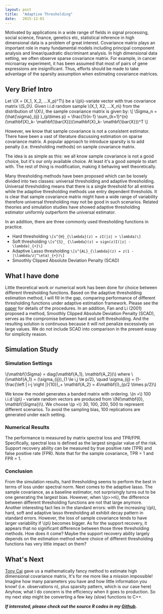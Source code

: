 ```yaml
---
layout: post
title:  "Adaptive Thresholding"
date:   2015-12-01
---
```

<span class="dropcap">M</span>otivated by applications in a wide range of fields in signal processing, social science, finance, genetics etc, statistical inference in high dimensional data is a problem of great
interest. Covariance matrix plays an important role in many fundamental models including
principal component analysis and linear/quadratic discriminant analysis. In high dimensional
data setting, we often observe sparse covariance matrix. For example, in cancer microarray experiment,
it has been assumed that most of pairs of gene expressions are insignificant. Thus, efforts
should be made to take advantage of the sparsity assumption when estimating covariance matrices.

## Very Brief Intro ##
<p>
Let \(X = (X_1, X_2, ...X_p)^T\) be a \(p\)-variate vector with true covariance matrix \(S_0\). Given i.i.d random
sample \(X_1, X2, ...X_n\) from the distribution of \(X\), the sample covariance matrix is given by:
\[
\Sigma_n = (\hat{\sigma}_{ij} )_{p\times p} = \frac{1}{n-1} \sum_{k=1}^{n} (\mathbf{X}_k- \mathbf{\bar{X}})(\mathbf{X}_k- \mathbf{\bar{X}})^T
\]
</p>
However, we know that sample covariance is not a consistent estimator. There have been a vast of literature discussing estimation on sparse covariance matrix. A popular approach to introduce sparsity is to add penalty (i.e. thresholding methods) on sample covariance matrix. 

The idea is as simple as this: we all know sample covariance is not a good choice, but it's our only available choice. At least it's a good *sample* to start with. The rest of thing is modification, making it behaving well theoretically. 

Many thresholding methods have been proposed which can be loosely divided into two classes: universal thresholding and adaptive thresholding. Universal thresholding means that there is a single threshold for all entries while the adaptive thresholding methods use entry dependent thresholds. It is clear that sample covariance matrix might have a wide range of
variability therefore universal thresholding may not be good in such scenarios. Related theories and simulation studies have showed adaptive thresholding estimator uniformly outperform the universal estimator.

In an addition, there are three commonly used thresholding functions in practice.

- Hard thresholding `\[s^{H}_{\lambda}(z) = zI(|z| > \lambda)\]`
- Soft thresholding `\[s^{S}_ {\lambda}(z) = sign(z)I(|z| - \lambda)_{+}\]`
- Adaptive Lasso thresholding `\[s^{AL}_{\lambda}(z) = z(1 - |\lambda/z|^\eta)_{+})\]`
- Smoothly Clipped Absolute Deviation Penalty (SCAD)

## What I have done ##
Little theoretical work or numerical work has been done for choice between
different thresholding functions. Based on the adaptive thresholding estimation method, I will fill in the gap, comparing performance of different thresholding functions under adaptive estimation framework. Please see the [paper](http://arxiv.org/pdf/1102.2237.pdf) for details of the procedures. 
In an addition, Fan and Li (2001) proposed a method, Smoothly Clipped Absolute Deviation Penalty (SCAD), serves as the compromise between hard and soft thresholding. And the resulting solution is continuous because it will not penalize excessively on large values. We do not include SCAD into comparison in the present essay for simplicity reason.

## Simulation Study ##

### Simulation Settings
<p>
\(\mathbf{\Sigma} = diag(\mathbf{A_1}, \mathbf{A_2})\) where 
\(\mathbf{A_1} = (\sigma_{ij})_{1 \le i,j \le p/2}, \quad \sigma_{ij} = (1- \frac{\left | i-j \right |}{10})_+ 
\mathbf{A_2} = 4\mathbf{I}_{p/2 \times p/2}\)
</p>
<p>
We know the model generates a banded matrix with ordering. 
\(n =\) 100 i.i.d \(p\) - variate random vectors are produced from \(N(\mathbf{0}, \mathbf{\Sigma})\). We choose \(p =\) 30, 100, 200, 500 to represent different scenarios. To avoid the sampling bias, 100 replications are generated under each setting.
</p>

### Numerical Results

The performance is measured by matrix spectral loss and TPR/FPR. Specifically, spectral loss is defined as the largest singular value of the risk.
Support recovery ability can be measured by true positive rate (TPR) and false positive rate (FPR). Note that for the sample covariance, TPR = 1 and FPR = 1.

### Conclusion

<p>
From the simulation results, hard thresholding seems to perform the best in terms of loss under
spectral norm. Next comes to the adaptive lasso. The sample covariance, as a baseline estimator,
not surprisingly turns out to be one generating the largest bias. However, when \(p>>n\), the
difference between different thresholding functions are not that large anymore. Another interesting
fact lies in the standard errors: with the increasing \(p\), hard, soft and adaptive lasso thresholding
all exhibit decay pattern in standard errors. However, the loss of sample covariance tends to have
larger variability if \(p\) becomes bigger. As for the support recovery, it appears that no significant
difference between those three thresholding methods. How does it come? Maybe the support recovery ability largely depends on the estimation method where choice of different thresholding functions has very little impact on them?
</p>

## What's Next
[Tony Cai](http://www-stat.wharton.upenn.edu/~tcai/) gave us a mathematically fancy method to estimate high dimensional covariance matrix, It's for me more like a mission impossible! Imagine how many parameters you have and how little information you know! (i.e. observations n), plus sparsity pattern, which is our case here) Anyhow, what I do concern is the efficiency when it goes to production. So my next step might be converting a few key (slow) functions to C++.

***If interested, please check out the source R codes in my [Github](https://github.com/HongleiXie/adaptive-thresholding.git).***


